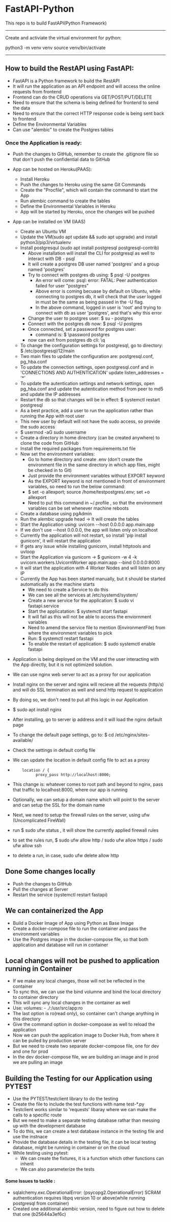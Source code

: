 # FastAPI-Python

This repo is to build FastAPI(Python Framework)

---

Create and activiate the virtual environment for python:

python3 -m venv venv
source venv/bin/activate

---

## How to build the RestAPI using FastAPI:

- FastAPI is a Python framework to build the RestAPI
- It will run the application as an API endpoint and will access the online requests from frontend
- Frontend can do the CRUD operations via GET/POST/PUT/DELETE
- Need to ensure that the schema is being defined for frontend to send the data
- Need to ensure that the correct HTTP response code is being sent back to frontend
- Define the Environmental Variables
- Can use "alembic" to create the Postgres tables

### Once the Application is ready:

- Push the changes to GitHub, remember to create the .gitignore file so that don't push the confidential data to GitHub
- App can be hosted on Heroku(PAAS):

  - Install Heroku
  - Push the changes to Heroku using the same Git Commands
  - Create the "Procfile", which will contain the command to start the App
  - Run alembic command to create the tables
  - Define the Environmental Variables in Heroku
  - App will be started by Heroku, once the changes will be pushed

- App can be installed on VM (IAAS)

  - Create an Ubuntu VM
  - Update the VM(sudo apt update && sudo apt upgrade) and install python3/pip3/virtualenv
  - Install postgresqul (sudo apt install postgresql postgresql-contrib)
    - Above installation will install the CLI for postgresql as well to interact with DB - psql
    - It will create a postgres DB user named 'postgres' and a group named 'postgres'
    - Try to connect with postgres db using: $ psql -U postgres
      - An error will come: psql: error: FATAL: Peer authentication failed for user "postgres"
      - Above error is coming becuase by default on Ubuntu, while connecting to postgres db, it will check that the user logged in
        must be the same as being passed in the -U flag.
      - In the above command, logged in user is 'root' and trying to connect with db as user 'postgres', and that's why this error
    - Change the user to postgres user: $ su - postgres
    - Connect with the postgres db now: $ psql -U postgres
    - Once connected, set a password for postgres user:
      - command is: $ \password postgres
    - now can exit from postgres db cli: \q
  - To change the configuration settings for postgresql, go to directory: $ /etc/postgresql/12/main
  - Two main files to update the configuration are: postgresql.conf, pg_hba.conf
  - To update the connection settings, open postgresql.conf and in 'CONNECTIONS AND AUTHENTICATION' update listen_addresses = '\*'
  - To update the autentication settings and network settings, open pg_hba.conf and update the autentication method from peer to md5 and update the IP addresses
  - Restart the db so that changes will be in effect: $ systemctl restart postgresql
  - As a best practice, add a user to run the application rather than running the App with root user
  - This new user by default will not have the sudo access, so provide the sudo access
  - $ usermod -aG sudo username
  - Create a directory in home directory (can be created anywhere) to clone the code from GitHub
  - Install the required packages from requirements.txt file
  - Now set the environment variables:
    - Go to home directory and create .env (don't create the environment file in the same directory in which app files, might be checked in to Git)
    - Just provide the environment variables without EXPORT keyword
    - As the EXPORT keyword is not mentioned in front of environment variables, so need to run the below command:
    - $ set -o allexport; source /home/testpostgres/.env; set +o allexport
    - Need to put this command in ~/.profile , so that the environment variables can be set whenever machine reboots
  - Create a database using pgAdmin
  - Run the alembic upgrade head -> It will create the tables
  - Start the Application using: uvicorn --host 0.0.0.0 app.main:app
  - If we don't use --host 0.0.0.0, the app will listen only on localhost
  - Currently the application will not restart, so install 'pip install gunicorn', it will restart the application
  - If gets any issue while installing gunicorn, install httptools and uvloop
  - Start the Application via gunicorn -> $ gunicorn -w 4 -k uvicorn.workers.UvicornWorker app.main:app --bind 0.0.0.0:8000
  - It will start the application with 4 Worker Nodes and will listen on any IP
  - Currently the App has been started manually, but it should be started automatically as the machine starts
    - We need to create a Service to do this
    - We can see all the services at /etc/systemd/system/
    - Create a new service for the application: $ sudo vi fastapi.service
    - Start the applicatation: $ systemctl start fastapi
    - It will fail as this will not be able to access the enviornment variables
    - Need to amend the service file to mention (EnvironmentFile) from where the environment variables to pick
    - Run: $ systemctl restart fastapi
    - To enable the restart of application: $ sudo systemctl enable fastapi

- Application is being deployed on the VM and the user interacting with the App directly, but it is not optimized solution.
- We can use nginx web server to act as a proxy for our application
- Install nginx on the server and nginx will recieve all the requests (http/s) and will do SSL termination as well and send http request to application
- By doing so, we don't need to put all this logic in our Application
- $ sudo apt install nginx
- After installing, go to server ip address and it will load the nginx default page
- To change the default page settings, go to: $ cd /etc/nginx/sites-available/
- Check the settings in default config file
- We can update the location in default config file to act as a proxy
-         location / {
                proxy_pass http://localhost:8000;
- This change is: whatever comes to root path and beyond to nginx, pass that traffic to localhost:8000, where our app is running
- Optionally, we can setup a domain name which will point to the server and can setup the SSL for the domain name
- Next, we need to setup the firewall rules on the server, using ufw (Uncomplicated FireWall)
- run $ sudo ufw status , it will show the currently applied firewall rules
- to set the rules run, $ sudo ufw allow http / sudo ufw allow https / sudo ufw allow ssh
- to delete a run, in case, sudo ufw delete allow http

## Done Some changes locally

- Push the changes to GitHub
- Pull the changes at Server
- Restart the service (systemctl restart fastapi)

## We can containerized the App

- Build a Docker Image of App using Python as Base Image
- Create a docker-compose file to run the container and pass the environment variables
- Use the Postgres image in the docker-compose file, so that both application and database will run in container

## Local changes will not be pushed to application running in Container

- If we make any local changes, those will not be reflected in the container
- To sync this, we can use the bind volumne and bind the local directory to container directory
- This will sync any local changes in the container as well
- Use: volumes: - ./:/usr/src/app:ro
- The last option is ro(read only), so container can't change anything in this directory
- Give the command option in docker-compoase as well to reload the application
- Now we can push the application image to Docker Hub, from where it can be pulled by production server
- But we need to create two separate docker-compose file, one for dev and one for prod
- In the dev docker-compose file, we are building an image and in prod we are pulling an image

## Building the Testing for our Application using PYTEST

- Use the PYTEST/testclient library to do the testing
- Create the file to include the test functions with name test-\*.py
- Testclient works similar to 'requests' libaray where we can make the calls to a specific route
- But we need to make a separate testing database rathar than messing up with the development database
- To do this, we can create a test database instance in the testing file and use the instnace
- Provide the database details in the testing file, it can be local testing database, might be running in container or on the cloud
- While testing using pytest:
  - We can create the fixtures, it is a function which other functions can inherit
  - We can also parameterize the tests

#### Some Issues to tackle :

- sqlalchemy.exc.OperationalError: (psycopg2.OperationalError) SCRAM authentication requires libpq version 10 or above(while running postgresql
  from container)
- Created one additional alembic version, need to figure out how to delete that one (b25644a3ef6c)
